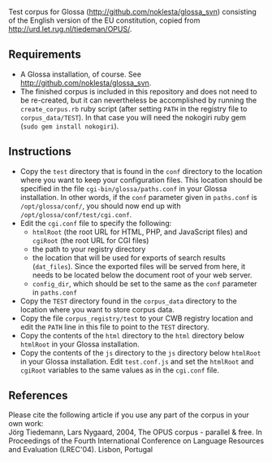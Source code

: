 Test corpus for Glossa (<http://github.com/noklesta/glossa_svn>) consisting of
the English version of the EU constitution, copied from <http://urd.let.rug.nl/tiedeman/OPUS/>.

Requirements
------------
* A Glossa installation, of course. See <http://github.com/noklesta/glossa_svn>.
* The finished corpus is included in this repository and does not need to be re-created, 
  but it can nevertheless be accomplished by running the `create_corpus.rb` ruby script 
  (after setting `PATH` in the registry file to `corpus_data/TEST`).
  In that case you will need the nokogiri ruby gem (`sudo gem install nokogiri`).

Instructions
------------
* Copy the `test` directory that is found in the `conf` directory to the location 
  where you want to keep your configuration files. This location should be specified 
  in the file `cgi-bin/glossa/paths.conf` in your Glossa installation. In other words, 
  if the `conf` parameter given in `paths.conf` is `/opt/glossa/conf/`, you should now 
  end up with `/opt/glossa/conf/test/cgi.conf`.
* Edit the `cgi.conf` file to specify the following:
  * `htmlRoot` (the root URL for HTML, PHP, and JavaScript files) and `cgiRoot` 
    (the root URL for CGI files)
  * the path to your registry directory
  * the location that will be used for exports of search results (`dat_files`). Since
    the exported files will be served from here, it needs to be located below the document
    root of your web server.
  * `config_dir`, which should be set to the same as the `conf` parameter in `paths.conf`
* Copy the `TEST` directory found in the `corpus_data` directory to the location where you 
  want to store corpus data.
* Copy the file `corpus_registry/test` to your CWB registry location and edit the `PATH` 
  line in this file to point to the `TEST` directory.
* Copy the contents of the `html` directory to the `html` directory below `htmlRoot` 
  in your Glossa installation.
* Copy the contents of the `js` directory to the `js` directory below `htmlRoot` in 
  your Glossa installation. Edit `test.conf.js` and set the `htmlRoot` and `cgiRoot` 
  variables to the same values as in the `cgi.conf` file.

References
----------
Please cite the following article if you use any part of the corpus in your own work:  
Jörg Tiedemann, Lars Nygaard, 2004, The OPUS corpus - parallel & free. In Proceedings of the 
Fourth International Conference on Language Resources and Evaluation (LREC'04). Lisbon, Portugal

